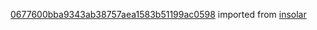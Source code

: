 [0677600bba9343ab38757aea1583b51199ac0598](https://github.com/insolar/insolar/commit/0677600bba9343ab38757aea1583b51199ac0598) imported from [insolar](https://github.com/insolar/insolar)
